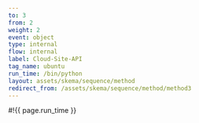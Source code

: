 ```yaml
---
to: 3
from: 2
weight: 2
event: object
type: internal
flow: internal
label: Cloud-Site-API
tag_name: ubuntu
run_time: /bin/python
layout: assets/skema/sequence/method
redirect_from: /assets/skema/sequence/method/method3
---
```

#!{{ page.run_time }}
